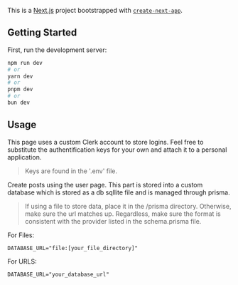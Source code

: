 This is a [Next.js](https://nextjs.org/) project bootstrapped with [`create-next-app`](https://github.com/vercel/next.js/tree/canary/packages/create-next-app).

## Getting Started

First, run the development server:

```bash
npm run dev
# or
yarn dev
# or
pnpm dev
# or
bun dev
```

## Usage

This page uses a custom Clerk account to store logins. Feel free to substitute the authentification keys for your own and attach it to a personal application.
> Keys are found in the '.env' file.

Create posts using the user page. This part is stored into a custom database which is stored as a db sqllite file and is managed through prisma.
> If using a file to store data, place it in the /prisma directory. Otherwise, make sure the url matches up. Regardless, make sure the format is consistent with the provider listed in the schema.prisma file.

For Files:

`DATABASE_URL="file:[your_file_directory]"`

For URLS:

`DATABASE_URL="your_database_url"`
